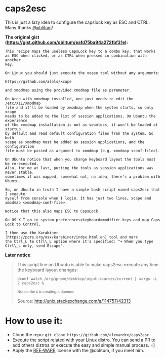 # caps2esc

This is just a lazy idea to configure the capslock key as ESC and CTRL. Many thanks [@oblitum](https://github.com/oblitum)!

__The original gist (https://gist.github.com/oblitum/eafd75ba94a272fbf31e):__

```
This recipe maps the useless CapsLock key to a combo key, that works
as ESC when clicked, or as CTRL when pressed in combination with another
key.

On Linux you should just execute the xcape tool without any arguments:

https://github.com/alols/xcape

and xmodmap using the provided xmodmap file as parameter.

On Arch with xmodmap installed, one just needs to edit the /etc/X11/Xmodmap
file and it'll be loaded by xmodmap when the system starts, so only xcape
needs to be added to the list of session applications. On Ubuntu the experience
of the xmodmap installation is not as seamless, it won't be loaded at startup
by default and read default configuration files from the system. So both
xcape as xmodmap must be added as session applications, and the configuration
file must be passed as argument to xmodmap (e.g. xmodmap <conf-file>).

On Ubuntu notice that when you change keyboard layout the tools must be re-executed.
Also, for me at last, putting the tools as session applications was never stable,
sometimes it was mapped, somewhat not, no idea, there's a problem with Ubuntu.

So, on Ubuntu in truth I have a simple bash script named caps2esc that I execute
myself from console when I login. It has just two lines, xcape and xmodmap <xmodmap-conf-file>.

Notice that this also maps ESC to CapsLock.

On OS X I go to system-preferences>keyboard>modifier-keys and map Caps Lock to Control.

I then use the Karabiner (https://pqrs.org/osx/karabiner/index.html.en) tool and mark
the Ctrl_L to Ctrl\_L option where it's specified: "+ When you type Ctrl\_L only, send Escape".
```

**Later notice**:

> This script line on Ubuntu is able to make caps2esc execute any time the keyboard layout changes:
>
> ```
> dconf watch /org/gnome/desktop/input-sources/current | xargs -L 2 caps2esc &
> ```
>
> <sub>Notice the `&` is creating a daemon.</sub>
>
> Source: http://unix.stackexchange.com/a/114757/42313

# How to use it:

* Clone the repo: ```git clone https://github.com/alexandre/caps2esc```
* Execute the script related with your Linux distro. You can send a PR to add others distros or execute the easy and simple manual process. =]
* Apply the [BEE-WARE](https://en.wikipedia.org/wiki/Beerware) license with the @oblitum, if you meet him.
